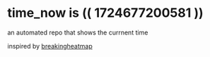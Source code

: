 # time_now is (( 1724677200581 ))

an automated repo that shows the currnent time

inspired by [breakingheatmap](https://github.com/breakingheatmap/breakingheatmap)